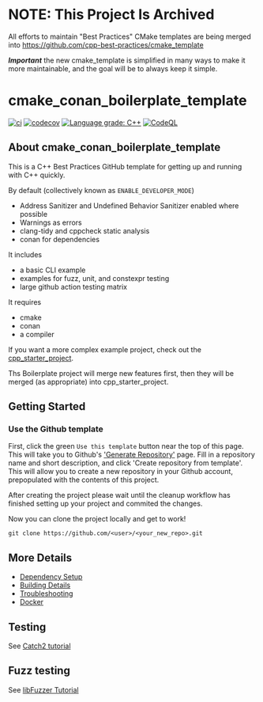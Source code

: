 # NOTE: This Project Is Archived

All efforts to maintain "Best Practices" CMake templates are being merged into https://github.com/cpp-best-practices/cmake_template

***Important*** the new cmake_template is simplified in many ways to make it more maintainable, and the goal will be to always keep it simple.


# cmake_conan_boilerplate_template

[![ci](https://github.com/cpp-best-practices/cmake_conan_boilerplate_template/actions/workflows/ci.yml/badge.svg)](https://github.com/cpp-best-practices/cmake_conan_boilerplate_template/actions/workflows/ci.yml)
[![codecov](https://codecov.io/gh/cpp-best-practices/cmake_conan_boilerplate_template/branch/main/graph/badge.svg)](https://codecov.io/gh/cpp-best-practices/cmake_conan_boilerplate_template)
[![Language grade: C++](https://img.shields.io/lgtm/grade/cpp/github/cpp-best-practices/cmake_conan_boilerplate_template)](https://lgtm.com/projects/g/cpp-best-practices/cmake_conan_boilerplate_template/context:cpp)
[![CodeQL](https://github.com/cpp-best-practices/cmake_conan_boilerplate_template/actions/workflows/codeql-analysis.yml/badge.svg)](https://github.com/cpp-best-practices/cmake_conan_boilerplate_template/actions/workflows/codeql-analysis.yml)

## About cmake_conan_boilerplate_template

This is a C++ Best Practices GitHub template for getting up and running with C++ quickly.

By default (collectively known as `ENABLE_DEVELOPER_MODE`)

 * Address Sanitizer and Undefined Behavior Sanitizer enabled where possible
 * Warnings as errors
 * clang-tidy and cppcheck static analysis
 * conan for dependencies

It includes

 * a basic CLI example
 * examples for fuzz, unit, and constexpr testing
 * large github action testing matrix

It requires

 * cmake
 * conan
 * a compiler

If you want a more complex example project, check out the [cpp_starter_project](https://github.com/cpp-best-practices/cpp_starter_project).

Ths Boilerplate project will merge new features first, then they will be merged (as appropriate) into cpp_starter_project.

## Getting Started

### Use the Github template
First, click the green `Use this template` button near the top of this page.
This will take you to Github's ['Generate Repository'](https://github.com/cpp-best-practices/cmake_conan_boilerplate_template/generate) page.
Fill in a repository name and short description, and click 'Create repository from template'.
This will allow you to create a new repository in your Github account,
prepopulated with the contents of this project.

After creating the project please wait until the cleanup workflow has finished 
setting up your project and commited the changes.

Now you can clone the project locally and get to work!

    git clone https://github.com/<user>/<your_new_repo>.git

## More Details

 * [Dependency Setup](README_dependencies.md)
 * [Building Details](README_building.md)
 * [Troubleshooting](README_troubleshooting.md)
 * [Docker](README_docker.md)

## Testing

See [Catch2 tutorial](https://github.com/catchorg/Catch2/blob/master/docs/tutorial.md)

## Fuzz testing

See [libFuzzer Tutorial](https://github.com/google/fuzzing/blob/master/tutorial/libFuzzerTutorial.md)


